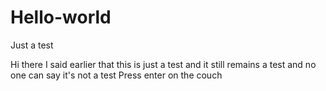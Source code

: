 # Hello-world
Just a test

Hi there I said earlier that this is just a test and it still remains a test and no one can say it's not a test
Press enter on the couch
